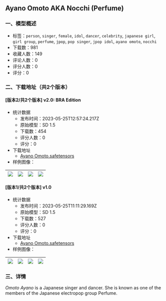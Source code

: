 ## Ayano Omoto AKA Nocchi (Perfume)
### 一、模型概述

- 标签：`person`, `singer`, `female`, `idol`, `dancer`, `celebrity`, `japanese girl`, `girl group`, `perfume`, `jpop`, `pop singer`, `jpop idol`, `ayano omoto`, `nocchi`
- 下载数：981
- 收藏人数：149
- 评论人数：0
- 评分人数：0
- 评分：0

### 二、下载地址（共2个版本）

#### [版本2/共2个版本] v2.0: BRA Edition

- 统计数据
  - 发布时间：2023-05-25T12:57:24.217Z
  - 原始模型：SD 1.5
  - 下载数：454
  - 评分人数：0
  - 评分：0
- 下载地址
  - [Ayano Omoto.safetensors](https://civitai.com/api/download/models/80630)
- 样例图像：

| <img src="https://image.civitai.com/xG1nkqKTMzGDvpLrqFT7WA/ebbe8eb9-8280-4e8c-a616-04be7cc70cbc/width=450/905763.jpeg" /> | <img src="https://image.civitai.com/xG1nkqKTMzGDvpLrqFT7WA/28649be2-8c4d-41ef-b9c2-9800732d44fd/width=450/905442.jpeg" /> | <img src="https://image.civitai.com/xG1nkqKTMzGDvpLrqFT7WA/50f2cc39-00e5-4b75-ae4b-29941e811a03/width=450/905907.jpeg" /> | <img src="https://image.civitai.com/xG1nkqKTMzGDvpLrqFT7WA/a7ebb939-fdd1-4648-8ab6-613fad45c824/width=450/905937.jpeg" /> |
| ---- | ---- | ---- | ---- |

#### [版本1/共2个版本] v1.0

- 统计数据
  - 发布时间：2023-05-25T11:11:29.169Z
  - 原始模型：SD 1.5
  - 下载数：527
  - 评分人数：0
  - 评分：0
- 下载地址
  - [Ayano Omoto.safetensors](https://civitai.com/api/download/models/32384)
- 样例图像：

| <img src="https://image.civitai.com/xG1nkqKTMzGDvpLrqFT7WA/533e8f9b-52d9-4ef7-eb3d-733468c64e00/width=450/534422.jpeg" /> | <img src="https://image.civitai.com/xG1nkqKTMzGDvpLrqFT7WA/6c2ef62f-7cdb-4f08-28e7-9ebbe2ecee00/width=450/534427.jpeg" /> | <img src="https://image.civitai.com/xG1nkqKTMzGDvpLrqFT7WA/4ebc4c65-64eb-41ca-6963-ece0c89b9000/width=450/369459.jpeg" /> | <img src="https://image.civitai.com/xG1nkqKTMzGDvpLrqFT7WA/f87fc11f-a7b7-475d-99e2-2be2cb4d3900/width=450/534423.jpeg" /> |
| ---- | ---- | ---- | ---- |


### 三、详情
<p><em>Omoto Ayano</em> is a Japanese singer and dancer. She is known as one of the members of the Japanese electropop group Perfume.</p>